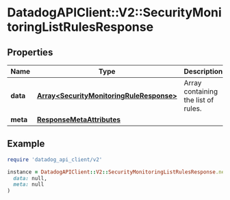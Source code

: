 # DatadogAPIClient::V2::SecurityMonitoringListRulesResponse

## Properties

| Name     | Type                                                                                 | Description                         | Notes      |
| -------- | ------------------------------------------------------------------------------------ | ----------------------------------- | ---------- |
| **data** | [**Array&lt;SecurityMonitoringRuleResponse&gt;**](SecurityMonitoringRuleResponse.md) | Array containing the list of rules. | [optional] |
| **meta** | [**ResponseMetaAttributes**](ResponseMetaAttributes.md)                              |                                     | [optional] |

## Example

```ruby
require 'datadog_api_client/v2'

instance = DatadogAPIClient::V2::SecurityMonitoringListRulesResponse.new(
  data: null,
  meta: null
)
```

